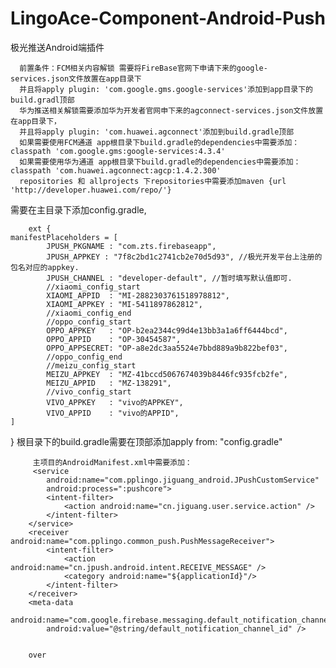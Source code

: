 # LingoAce-Component-Android-Push
极光推送Android端插件

      前置条件：FCM相关内容解锁 需要将FireBase官网下申请下来的google-services.json文件放置在app目录下
      并且将apply plugin: 'com.google.gms.google-services'添加到app目录下的build.gradl顶部
      华为推送相关解锁需要添加华为开发者官网申下来的agconnect-services.json文件放置在app目录下，
      并且将apply plugin: 'com.huawei.agconnect'添加到build.gradle顶部
      如果需要使用FCM通道 app根目录下build.gradle的dependencies中需要添加：classpath 'com.google.gms:google-services:4.3.4'
      如果需要使用华为通道 app根目录下build.gradle的dependencies中需要添加：classpath 'com.huawei.agconnect:agcp:1.4.2.300' 
      repositories 和 allprojects 下repositories中需要添加maven {url 'http://developer.huawei.com/repo/'}

需要在主目录下添加config.gradle,
 
        ext {
    manifestPlaceholders = [
            JPUSH_PKGNAME : "com.zts.firebaseapp",  
            JPUSH_APPKEY : "7f8c2bd1c2741cb2e70d5d93", //极光开发平台上注册的包名对应的appkey.
            JPUSH_CHANNEL : "developer-default", //暂时填写默认值即可.
            //xiaomi_config_start
            XIAOMI_APPID  : "MI-2882303761518978812",
            XIAOMI_APPKEY : "MI-5411897862812",
            //xiaomi_config_end
            //oppo_config_start
            OPPO_APPKEY   : "OP-b2ea2344c99d4e13bb3a1a6ff6444bcd",
            OPPO_APPID    : "OP-30454587",
            OPPO_APPSECRET: "OP-a8e2dc3aa5524e7bbd889a9b822bef03",
            //oppo_config_end
            //meizu_config_start
            MEIZU_APPKEY  : "MZ-41bccd5067674039b8446fc935fcb2fe",
            MEIZU_APPID   : "MZ-138291",
            //vivo_config_start
            VIVO_APPKEY   : "vivo的APPKEY",
            VIVO_APPID    : "vivo的APPID",
    ]
}
根目录下的build.gradle需要在顶部添加apply from: "config.gradle"

         主项目的AndroidManifest.xml中需要添加：
         <service
            android:name="com.pplingo.jiguang_android.JPushCustomService"
            android:process=":pushcore">
            <intent-filter>
                <action android:name="cn.jiguang.user.service.action" />
            </intent-filter>
        </service>
        <receiver android:name="com.pplingo.common_push.PushMessageReceiver">
            <intent-filter>
                <action android:name="cn.jpush.android.intent.RECEIVE_MESSAGE" />
                <category android:name="${applicationId}"/>
            </intent-filter>
        </receiver>
        <meta-data
            android:name="com.google.firebase.messaging.default_notification_channel"
            android:value="@string/default_notification_channel_id" />
  
        
        over



